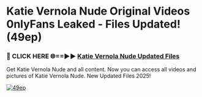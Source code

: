 # Katie Vernola Nude Original Videos 0nlyFans Leaked - Files Updated! (49ep)

<h3>🔴 CLICK HERE 🌐==►► <a href="https://tinyurl.com/4mcuefdz" rel="nofollow">Katie Vernola Nude Updated Files</a></h3>

Get Katie Vernola Nude and all content. Now you can access all videos and pictures of Katie Vernola Nude. New Updated Files 2025!

[![49ep](https://i.imgur.com/StAQSOY.gif)](https://tinyurl.com/4mcuefdz)
